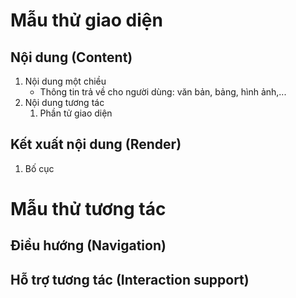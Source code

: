 # Mẫu thử giao diện
## Nội dung (Content)
1. Nội dung một chiều
	- Thông tin trả về cho người dùng: văn bản, bảng, hình ảnh,...
2. Nội dung tương tác
	1. Phần tử giao diện
## Kết xuất nội dung (Render)
1. Bố cục
# Mẫu thử tương tác
## Điều hướng (Navigation)
## Hỗ trợ tương tác (Interaction support)